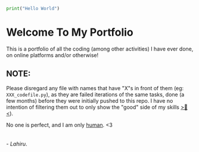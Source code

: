 ```python
print("Hello World")
```

# Welcome To My Portfolio
This is a portfolio of all the coding (among other activities) I have ever done, on online platforms and/or otherwise!

## NOTE:

Please disregard any file with names that have "X"s in front of them (eg: `XXX_codefile.py`), as they are failed iterations of the same tasks, done (a few months) before they were initially pushed to this repo. I have no intention of filtering them out to only show the "good" side of my skills [>🙂<][3]). 
 
No one is perfect, and I am only [human][1]. <3  
<br/>
<br/>
\- _Lahiru_.


[1]: https://medium.com/life-improved/to-err-is-human-to-learn-and-move-on-should-be-too-ef48e1642a19#:~:text=We%20all%20make%20mistakes%2C%20it,happens%20on%20an%20inner%20level.%E2%80%9D "human"

[2]: https://www.dictionary.com/browse/lol

[3]: https://blogs.scientificamerican.com/scicurious-brain/laugh-so-you-dont-cry-how-laughing-kills-the-pain/ "lol"

